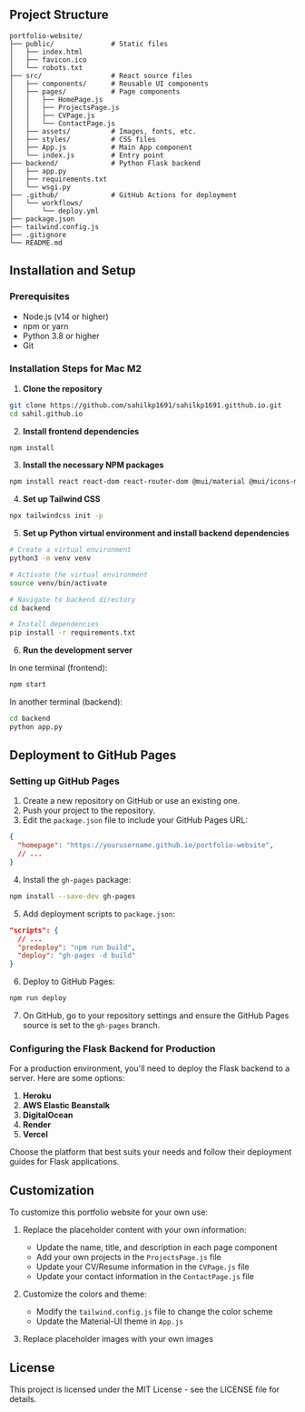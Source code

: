 
## Project Structure

```
portfolio-website/
├── public/              # Static files
│   ├── index.html
│   ├── favicon.ico
│   └── robots.txt
├── src/                 # React source files
│   ├── components/      # Reusable UI components
│   ├── pages/           # Page components
│   │   ├── HomePage.js
│   │   ├── ProjectsPage.js
│   │   ├── CVPage.js
│   │   └── ContactPage.js
│   ├── assets/          # Images, fonts, etc.
│   ├── styles/          # CSS files
│   ├── App.js           # Main App component
│   └── index.js         # Entry point
├── backend/             # Python Flask backend
│   ├── app.py
│   ├── requirements.txt
│   └── wsgi.py
├── .github/             # GitHub Actions for deployment
│   └── workflows/
│       └── deploy.yml
├── package.json
├── tailwind.config.js
├── .gitignore
└── README.md
```

## Installation and Setup

### Prerequisites

- Node.js (v14 or higher)
- npm or yarn
- Python 3.8 or higher
- Git

### Installation Steps for Mac M2

1. **Clone the repository**

```bash
git clone https://github.com/sahilkp1691/sahilkp1691.gitthub.io.git
cd sahil.github.io
```

2. **Install frontend dependencies**

```bash
npm install
```

3. **Install the necessary NPM packages**

```bash
npm install react react-dom react-router-dom @mui/material @mui/icons-material @emotion/react @emotion/styled tailwindcss postcss autoprefixer three
```

4. **Set up Tailwind CSS**

```bash
npx tailwindcss init -p
```

5. **Set up Python virtual environment and install backend dependencies**

```bash
# Create a virtual environment
python3 -m venv venv

# Activate the virtual environment
source venv/bin/activate

# Navigate to backend directory
cd backend

# Install dependencies
pip install -r requirements.txt
```

6. **Run the development server**

In one terminal (frontend):
```bash
npm start
```

In another terminal (backend):
```bash
cd backend
python app.py
```

## Deployment to GitHub Pages

### Setting up GitHub Pages

1. Create a new repository on GitHub or use an existing one.
2. Push your project to the repository.
3. Edit the `package.json` file to include your GitHub Pages URL:

```json
{
  "homepage": "https://yourusername.github.io/portfolio-website",
  // ...
}
```

4. Install the `gh-pages` package:

```bash
npm install --save-dev gh-pages
```

5. Add deployment scripts to `package.json`:

```json
"scripts": {
  // ...
  "predeploy": "npm run build",
  "deploy": "gh-pages -d build"
}
```

6. Deploy to GitHub Pages:

```bash
npm run deploy
```

7. On GitHub, go to your repository settings and ensure the GitHub Pages source is set to the `gh-pages` branch.

### Configuring the Flask Backend for Production

For a production environment, you'll need to deploy the Flask backend to a server. Here are some options:

1. **Heroku**
2. **AWS Elastic Beanstalk**
3. **DigitalOcean**
4. **Render**
5. **Vercel**

Choose the platform that best suits your needs and follow their deployment guides for Flask applications.

## Customization

To customize this portfolio website for your own use:

1. Replace the placeholder content with your own information:
   - Update the name, title, and description in each page component
   - Add your own projects in the `ProjectsPage.js` file
   - Update your CV/Resume information in the `CVPage.js` file
   - Update your contact information in the `ContactPage.js` file

2. Customize the colors and theme:
   - Modify the `tailwind.config.js` file to change the color scheme
   - Update the Material-UI theme in `App.js`

3. Replace placeholder images with your own images

## License

This project is licensed under the MIT License - see the LICENSE file for details.
